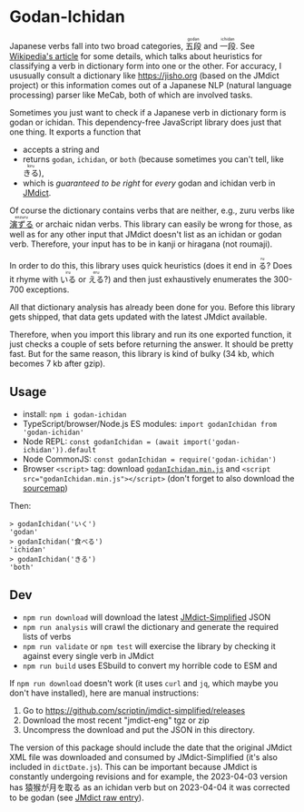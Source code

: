 # Godan-Ichidan

Japanese verbs fall into two broad categories, <ruby>五段<rt>godan</rt></ruby> and <ruby>一段<rt>ichidan</rt></ruby>. See [Wikipedia's article](https://en.wikipedia.org/wiki/Japanese_godan_and_ichidan_verbs) for some details, which talks about heuristics for classifying a verb in dictionary form into one or the other. For accuracy, I ususually consult a dictionary like https://jisho.org (based on the JMdict project) or this information comes out of a Japanese NLP (natural language processing) parser like MeCab, both of which are involved tasks.

Sometimes you just want to check if a Japanese verb in dictionary form is godan or ichidan. This dependency-free JavaScript library does just that one thing. It exports a function that
- accepts a string and
- returns `godan`, `ichidan`, or `both` (because sometimes you can't tell, like <ruby>きる<rt>kiru</rt></ruby>),
- which is *guaranteed to be right* for *every* godan and ichidan verb in [JMdict](https://en.wikipedia.org/wiki/JMdict).

Of course the dictionary contains verbs that are neither, e.g., zuru verbs like [<ruby>演ずる<rt>enzuru</rt></ruby>](https://jisho.org/search/演ずる) or archaic nidan verbs. This library can easily be wrong for those, as well as for any other input that JMdict doesn't list as an ichidan or godan verb. Therefore, your input has to be in kanji or hiragana (not roumaji).

In order to do this, this library uses quick heuristics (does it end in <ruby>る<rt>ru</rt></ruby>? Does it rhyme with <ruby>いる<rt>iru</rt></ruby> or <ruby>える<rt>eru</rt></ruby>?) and then just exhaustively enumerates the 300-700 exceptions.

All that dictionary analysis has already been done for you. Before this library gets shipped, that data gets updated with the latest JMdict available.

Therefore, when you import this library and run its one exported function, it just checks a couple of sets before returning the answer. It should be pretty fast. But for the same reason, this library is kind of bulky (34 kb, which becomes 7 kb after gzip).

## Usage
- install: `npm i godan-ichidan`
- TypeScript/browser/Node.js ES modules: `import godanIchidan from 'godan-ichidan'`
- Node REPL: `const godanIchidan = (await import('godan-ichidan')).default`
- Node CommonJS: `const godanIchidan = require('godan-ichidan')`
- Browser `<script>` tag: download [`godanIchidan.min.js`](./dist/godanIchidan.min.js) and `<script src="godanIchidan.min.js"></script>` (don't forget to also download the [sourcemap](./dist/godanIchidan.min.js.map))

Then:
```
> godanIchidan('いく')
'godan'
> godanIchidan('食べる')
'ichidan'
> godanIchidan('きる')
'both'
```

## Dev
- `npm run download` will download the latest [JMdict-Simplified](https://github.com/scriptin/jmdict-simplified) JSON
- `npm run analysis` will crawl the dictionary and generate the required lists of verbs
- `npm run validate` or `npm test` will exercise the library by checking it against every single verb in JMdict
- `npm run build` uses ESbuild to convert my horrible code to ESM and 

If `npm run download` doesn't work (it uses `curl` and `jq`, which maybe you don't have installed), here are manual instructions:
1. Go to https://github.com/scriptin/jmdict-simplified/releases
2. Download the most recent "jmdict-eng" tgz or zip
3. Uncompress the download and put the JSON in this directory.

The version of this package should include the date that the original JMdict XML file was downloaded and consumed by JMdict-Simplified (it's also included in `dictDate.js`). This can be important because JMdict is constantly undergoing revisions and for example, the 2023-04-03 version has 猿猴が月を取る as an ichidan verb but on 2023-04-04 it was corrected to be godan (see [JMdict raw entry](http://www.edrdg.org/jmdictdb/cgi-bin/entr.py?svc=jmdict&sid=&q=2848071.1)).
